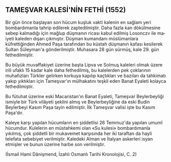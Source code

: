 ## TAMEŞVAR KALESİ'NİN FETHİ (1552)

Bir gün önce başlayan son hücum kuşluk vakti kalenin en sağlam yeri bombardımanla tahrip edilerek zaptedilmiştir. Daha fazla kan dökülmesine sebep kalmadığı için mağlup düş­manın ricası kabul edilmiş Losonczv ile ma­iyeti kaleden dışarı çıkmıştır. Düşman kuman­danı müslümanlara küfrettiğinden Ahmed Paşa tarafından bu küstah düşmanın kafası kesilerek Sultan Süleyman'a gönderilmiştir. Muhasara 28 gün sürmüş, kale 29. gün fethedilmiştir.

Bu büyük muvaffakiyet üzerine başta Lipva ve Solmuş kaleleri olmak üzere irili ufaklı 15 kadar kale daha fethedilmiş, bu kalelerden pek çoklarının muhafızları Türkler gelirken kor­kuya kapılıp kaçtıkları ve bazıları da tahkimatı yakıp yıktıkları için Tameşvar'ın mülhakatını teşkil eden Banat Eyaleti kolayca fethedilmiştir.

Bu fütuhat üzerine eski Macaristan'ın Banat Eyaleti, Tameşvar Beylerbeyliği ismiyle bir Türk vilâyeti şeklini almış ve Beylerbeyliğine da eski Budin Beylerbeyi Kasım Paşa tayin edilmiştir. İlk Tameşvar valisi işte bu Kasım Paşa'dır.

Kaleye karşı yapılan hücumların en şiddet­lisi 26 Temmuz'da yapılan umumî hücumdur. Kulelerin en müstahkemi olan «Su kulesi» bom­bardımanla yıkılmış, çok şiddetli bir mukavemet karşısında her iki taraftan da hayli telefata sebebiyet verilmiştir. Kaledeki Alman ve İtalyan askerleri isyan etmişler ve bunun üzerine har­be son verilmiştir.

(İsmail Hami Dânişmend, İzahlı Osmanlı Tarihi Kronolojisi, C. 2)

